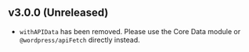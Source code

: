 ## v3.0.0 (Unreleased)

- `withAPIData` has been removed. Please use the Core Data module or `@wordpress/apiFetch` directly instead.